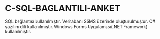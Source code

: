 # C-SQL-BAGLANTILI-ANKET
SQL bağlantısı kullanılmıştır.
Veritabanı SSMS üzerinde oluşturulmuştur.
C# yazılım dili kullanılmıştır.
Windows Forms Uygulaması(.NET Framework) kullanılmıştır.
